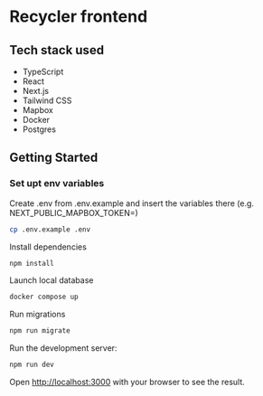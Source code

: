 # Recycler frontend

## Tech stack used

- TypeScript
- React
- Next.js
- Tailwind CSS
- Mapbox
- Docker
- Postgres

## Getting Started

### Set upt env variables

Create .env from .env.example and insert the variables there (e.g. NEXT_PUBLIC_MAPBOX_TOKEN=)

```bash
cp .env.example .env
```

Install dependencies

```bash
npm install
```

Launch local database

```bash
docker compose up
```

Run migrations

```bash
npm run migrate
```

Run the development server:

```bash
npm run dev
```

Open [http://localhost:3000](http://localhost:3000) with your browser to see the result.
